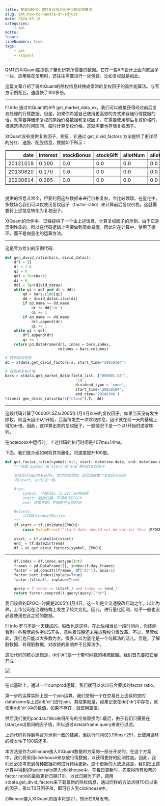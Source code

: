 ```yaml
---
title: 提速100倍！QMT复权信息因子化的高效算法
slug: qmt-how-to-handle-dr-adjust
date: 2024-03-10
categories:
    - qmt
motto: 
lunar:
lineNumbers: true
tags: 
    - qmt
    - xtquant
---
```


QMT的XtQuant库提供了量化研究所需要的数据。它在一些API设计上面向底层多一些，应用层在使用时，还往往需要进行一些包装，比如复权就是如此。

这篇文章介绍了将XtQuant的除权信息转换成常常的复权因子的高性能算法。与官方示例相比，速度快了100多倍。

---

!!! info
    通过XtQuant的API get_market_data_ex，我们可以直接获得经过前后复权处理的行情数据。但是，如果你希望自己使用更高效的方式来存储行情数据的话，就需要存储未复权的原始价格数据和复权因子，在需要使用前后复权价格时，根据选择的时间区间，临时计算复权价格。这就需要也存储复权因子。

XtQuant没有提供复权因子，相反，它通过 get_divid_factors 方法提供了更详尽的分红、送股、配股信息。数据如下所示：

<div>
<table border="1" class="z-table">
  <thead>
    <tr style="text-align: right;">
      <th>date</th>
      <th>interest</th>
      <th>stockBonus</th>
      <th>stockGift</th>
      <th>allotNum</th>
      <th>allotPrice</th>
      <th>gugai</th>
      <th>dr</th>
    </tr>
  </thead>
  <tbody>
    <tr>
      <td>20121019</td>
      <td>0.100</td>
      <td>0.0</td>
      <td>0.0</td>
      <td>0.0</td>
      <td>0.0</td>
      <td>0.0</td>
      <td>1.007457</td>
    </tr>
    <tr>
      <td>20130620</td>
      <td>0.170</td>
      <td>0.6</td>
      <td>0.0</td>
      <td>0.0</td>
      <td>0.0</td>
      <td>0.0</td>
      <td>1.614093</td>
    </tr>
    <tr>
      <td>20230614</td>
      <td>0.285</td>
      <td>0.0</td>
      <td>0.0</td>
      <td>0.0</td>
      <td>0.0</td>
      <td>0.0</td>
      <td>1.025261</td>
    </tr>
  </tbody>
</table>
</div>

<br>提供的信息非常全，但要利用这些数据来进行价格复权，会比较烦琐。在量化中，多数场合我们可以仅使用复权因子（factor-ratio）来计算前后复权价格。这就需要将上述信息转化为复权因子。

XtQuant的示例中，已经提供了一个由上述信息，计算复权因子的示例。由于它是示例性质的，所以在代码逻辑上需要做到简单易懂，因此它在计算中，使用了循环，而不是向量化的运算方法。

---

这是官方给出的示例代码:

```python
def gen_divid_ratio(bars, divid_datas):
    drl = []
    dr = 1.0
    qi = 0
    qdl = len(bars)
    di = 0
    ddl = len(divid_datas)
    while qi < qdl and di < ddl:
        qd = bars.iloc[qi]
        dd = divid_datas.iloc[di]
        if qd.name >= dd.name:
            dr *= dd['dr']
            di += 1
        if qd.name <= dd.name:
            drl.append(dr)
            qi += 1
    while qi < qdl:
        drl.append(dr)
        qi += 1
    return pd.DataFrame(drl, index = bars.index, 
                        columns = bars.columns)

# 获取除权信息
dd = xtdata.get_divid_factors(s, start_time="20050104")

# 获取未复权行情
bars = xtdata.get_market_data(field_list, ["000001.SZ"], 
                                '1d', 
                                dividend_type = 'none', 
                                start_time='20050104', 
                                end_time='20240308')
%timeit gen_divid_ratio(bars["close"].T， dd)
```

---

这段代码计算了000001.SZ从2005年1月4日以来的复权因子。如果当天没有发生除权，则当天因子从1开始，后面每发生一次除权除息，因子就在前一天的基础上增加`dr`倍。因此，这样算出来的复权因子，一般情况下是一个以1开始的递增序列。

在notebook中运行时，上述代码的执行时间是407ms±14ms。

下面，我们就介绍如何将其向量化，将速度提升100倍。

```python
def get_factor_ratio(symbol: str, start: datetime.date, end: datetime.date)->pd.Series:
    """获取`symbol`在`start`到`end`期间的复权因子
    
    复权因子以EPOCH日为1，依次向后增加。返回值取整个复权因子区间
    中[start, end]这一段。

    Args:
        symbol: 个股代码，以.SZ/.SH等结尾
        start: 起始日期，不得早于EPOCH
        end: 结束日期，不得晚于当前时间

    Returns:
        以日期为index的Series
    """
    if start < tf.int2date(EPOCH):
        raise ValueError(f"start date should not be earlier than {EPOCH}: {start}")
    
    start_ = tf.date2int(start)
    end_ = tf.date2int(end)
    df = xt.get_divid_factors(symbol, EPOCH)

```

---

```python
    df.index = df.index.astype(int)
    frames = pd.DataFrame([], index=tf.day_frames)
    factor = pd.concat([frames, df["dr"]], axis=1)
    factor.sort_index(inplace=True)
    factor.fillna(1, inplace=True)

    query = f'index >= {start_} and index <= {end_}'
    return factor.cumprod().query(query)["dr"]
```

我们设置的EPOCH时间是2005年1月4日。这一年是全流通股改启动之年。以此为界，上市公司在治理结构上发生了较大变化，因此，进行量化回测，似乎一般也没必要使用在此之前的数据。

!!! info
    罗马不是一天建成的。股改也是这样。在此后相当长一段时间内，你还能看到一些股票的名字以S开头，意味着该股还未完成股权分置改革。不过，尽管如此，我们也只能以大多数为主。很多人以为量化是一个纯算法的活儿。但是，了解脏数据、处理脏数据，对收益的影响并不比算法少。

这段代码的核心逻辑是，dd['dr']是一个带时间戳的稀疏数据。我们首先要把它展开成：

![](https://images.jieyu.ai/images/2024/03/convert-dr-factor.jpg)

---

在此基础上，通过一个cumprod运算，我们就可以求出符合要求的factor ratio。

第一步的运算实际上是一个join运算。我们使用一个在交易日上连续的空的dataframe与上述dd['dr']进行join，其结果就是，如果记录在dd['dr']中存在，就使用dd['dr']中的数值，如果不存在，就使用空值。

然后我们使用pandas.fillna来将所有的空值替换为1.最后，由于我们只需要在[start,end]期间的因子值，所以通过datataframe.query来进行过滤。

上述代码将得到与官方示例一致的结果，但执行时间仅3.96ms±251，比使用循环的版本快了100倍还多。

本方法是作为zillionare接入XtQuant数据的方案的一部分开发的。在这个方案中，我们将采用clickhouse来存放行情数据，以获得更好的回测性能。因此，我们还必须考虑到每种数据如何进行持续更新。这个更新的大致思路是，我们把上述计算中得到的factor ratio存入clickhouse中，在每日更新时，先取得所有股票的factor ratio的最后更新日期(T0)，以此日期为下界，调用xtdata.get_divid_factors来下载最新的除权信息，通过同样的方法求得T0日以来的因子，乘以T0日因子值，即可存入到clickhouse中。

Zillionare接入XtQuant的版本将是2.1，预计在6月发布。
